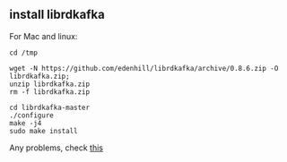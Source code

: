 ## install librdkafka

For Mac and linux:
```
cd /tmp

wget -N https://github.com/edenhill/librdkafka/archive/0.8.6.zip -O librdkafka.zip;
unzip librdkafka.zip
rm -f librdkafka.zip

cd librdkafka-master
./configure
make -j4
sudo make install
```
	
Any problems, check [this](https://github.com/edenhill/librdkafka)
